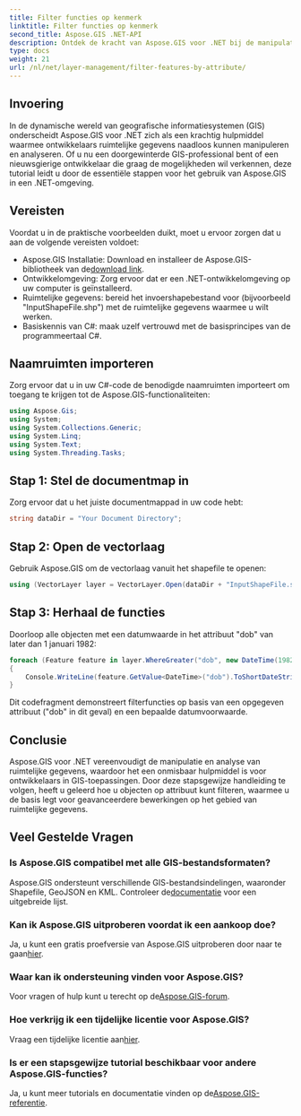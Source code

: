 ```yaml
---
title: Filter functies op kenmerk
linktitle: Filter functies op kenmerk
second_title: Aspose.GIS .NET-API
description: Ontdek de kracht van Aspose.GIS voor .NET bij de manipulatie van ruimtelijke gegevens. Filter functies moeiteloos, verbeter GIS-applicaties en verhoog de productiviteit.
type: docs
weight: 21
url: /nl/net/layer-management/filter-features-by-attribute/
---
```

## Invoering
In de dynamische wereld van geografische informatiesystemen (GIS) onderscheidt Aspose.GIS voor .NET zich als een krachtig hulpmiddel waarmee ontwikkelaars ruimtelijke gegevens naadloos kunnen manipuleren en analyseren. Of u nu een doorgewinterde GIS-professional bent of een nieuwsgierige ontwikkelaar die graag de mogelijkheden wil verkennen, deze tutorial leidt u door de essentiële stappen voor het gebruik van Aspose.GIS in een .NET-omgeving.
## Vereisten
Voordat u in de praktische voorbeelden duikt, moet u ervoor zorgen dat u aan de volgende vereisten voldoet:
-  Aspose.GIS Installatie: Download en installeer de Aspose.GIS-bibliotheek van de[download link](https://releases.aspose.com/gis/net/).
- Ontwikkelomgeving: Zorg ervoor dat er een .NET-ontwikkelomgeving op uw computer is geïnstalleerd.
- Ruimtelijke gegevens: bereid het invoershapebestand voor (bijvoorbeeld "InputShapeFile.shp") met de ruimtelijke gegevens waarmee u wilt werken.
- Basiskennis van C#: maak uzelf vertrouwd met de basisprincipes van de programmeertaal C#.
## Naamruimten importeren
Zorg ervoor dat u in uw C#-code de benodigde naamruimten importeert om toegang te krijgen tot de Aspose.GIS-functionaliteiten:
```csharp
using Aspose.Gis;
using System;
using System.Collections.Generic;
using System.Linq;
using System.Text;
using System.Threading.Tasks;
```
## Stap 1: Stel de documentmap in
Zorg ervoor dat u het juiste documentmappad in uw code hebt:
```csharp
string dataDir = "Your Document Directory";
```
## Stap 2: Open de vectorlaag
Gebruik Aspose.GIS om de vectorlaag vanuit het shapefile te openen:
```csharp
using (VectorLayer layer = VectorLayer.Open(dataDir + "InputShapeFile.shp", Drivers.Shapefile))
```
## Stap 3: Herhaal de functies
Doorloop alle objecten met een datumwaarde in het attribuut "dob" van later dan 1 januari 1982:
```csharp
foreach (Feature feature in layer.WhereGreater("dob", new DateTime(1982, 1, 1, 0, 0, 0)))
{
    Console.WriteLine(feature.GetValue<DateTime>("dob").ToShortDateString());
}
```
Dit codefragment demonstreert filterfuncties op basis van een opgegeven attribuut ("dob" in dit geval) en een bepaalde datumvoorwaarde.
## Conclusie
Aspose.GIS voor .NET vereenvoudigt de manipulatie en analyse van ruimtelijke gegevens, waardoor het een onmisbaar hulpmiddel is voor ontwikkelaars in GIS-toepassingen. Door deze stapsgewijze handleiding te volgen, heeft u geleerd hoe u objecten op attribuut kunt filteren, waarmee u de basis legt voor geavanceerdere bewerkingen op het gebied van ruimtelijke gegevens.
## Veel Gestelde Vragen
### Is Aspose.GIS compatibel met alle GIS-bestandsformaten?
 Aspose.GIS ondersteunt verschillende GIS-bestandsindelingen, waaronder Shapefile, GeoJSON en KML. Controleer de[documentatie](https://reference.aspose.com/gis/net/) voor een uitgebreide lijst.
### Kan ik Aspose.GIS uitproberen voordat ik een aankoop doe?
 Ja, u kunt een gratis proefversie van Aspose.GIS uitproberen door naar te gaan[hier](https://releases.aspose.com/).
### Waar kan ik ondersteuning vinden voor Aspose.GIS?
 Voor vragen of hulp kunt u terecht op de[Aspose.GIS-forum](https://forum.aspose.com/c/gis/33).
### Hoe verkrijg ik een tijdelijke licentie voor Aspose.GIS?
 Vraag een tijdelijke licentie aan[hier](https://purchase.aspose.com/temporary-license/).
### Is er een stapsgewijze tutorial beschikbaar voor andere Aspose.GIS-functies?
 Ja, u kunt meer tutorials en documentatie vinden op de[Aspose.GIS-referentie](https://reference.aspose.com/gis/net/).